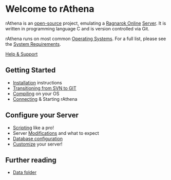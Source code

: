 # Welcome to rAthena

rAthena is an [open-source](http://en.wikipedia.org/wiki/Open_source) project, emulating a [Ragnarok Online](http://en.wikipedia.org/wiki/Ragnarok_Online) [Server](http://en.wikipedia.org/wiki/Server). It is written in programming language C and is version controlled via Git.

rAthena runs on most common [Operating Systems](http://en.wikipedia.org/wiki/Operating_system). For a full list, please see the [System Requirements](System-Requirements).

[Help & Support](http://rathena.org/board/forum/3-support-releases/) 

## Getting Started
* [Installation](installations) instructions
* [Transitioning from SVN to GIT](http://rathena.org/board/topic/87120-transitioning-from-svn-to-git/)
* [Compiling](compiling) on your OS
* [Connecting](connecting) & Starting rAthena

## Configure your Server
* [Scripting](scripting) like a pro!
* Server [Modifications](Server-Modification) and what to expect
* [Database configuration](Ddatabase-Configuration)
* [Customize](customizing) your server!

## Further reading
* [Data folder](Data-Folder)